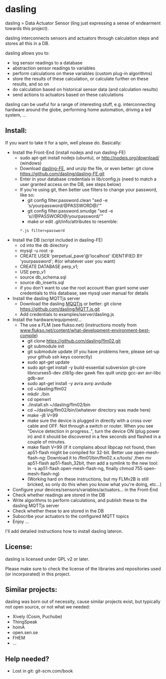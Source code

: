 dasling
=======

dasling = Data Actuator Sensor (ling just expressing a sense of endearment towards this project).

dasling interconnects sensors and actuators through calculation steps and stores all this in a DB.

dasling allows you to:
+ log sensor readings to a database
+ abstraction sensor readings to variables
+ perform calculations on these variables (custom plug-in algorithms)
+ store the results of these calculation, or calculate further on these results, and so on
+ do calculation based on historical sensor data (and calculation results) 
+ send actions to actuators based on these calculations

dasling can be useful for a range of interesting stuff, e.g. interconnecting hardware around the globe, performing home automation, driving a led system, ...

Install:
--------

If you want to take it for a spin, well please do.
Basically:
+ Install the Front-End (install nodejs and run dasling-FE)
    + sudo apt-get install nodejs (ubuntu), or http://nodejs.org/download/ (windows)
    + Download [dasling-FE](http://github.com/dasling/dasling-FE), and unzip the file, or even better: git clone https://github.com/dasling/dasling-FE.git
    + Enter in your database credentials in lib/config.js (need to match a user granted access on the DB, see steps below)
    + If you're using git, then better use filters to change your password, like so:
        + git config filter.password.clean "sed -e 's/yourpassword/@PASSWORD@/'"
        + git config filter.password.smudge "sed -e 's//@PASSWORD@/yourpassword/'"
        + make or edit .git/info/attributes to resemble:
        ```
        *.js filter=password
        ```
+ Install the DB (script included in dasling-FE)
    + cd into the db directory
    + mysql -u root -p
    + CREATE USER 'perpetual_pave'@'localhost' IDENTIFIED BY 'yourpassword'; #(or whatever user you want)
    + CREATE DATABASE perp_v1;
    + USE perp_v1
    + source db_schema.sql
    + source db_inserts.sql
    + if you don't want to use the root account than grant some user credentials to this database, see mysql user manual for details
+ Install the dasling MQTTjs server 
    + Download the dasling [MQQTjs](github.com/dasling/MQTT.js) or better: git clone https://github.com/dasling/MQTT.js.git
    + Add credentials to examples/server/dasling.js
+ Install the hardware/equipment/...
    + The use a FLM (see flukso.net) (instructions mostly from www.flukso.net/content/what-development-environment-best-compile)
        + git clone https://github.com/dasling/flm02.git
        + git submodule init
        + git submodule update (if you have problems here, please set-up your github ssh keys coorectly)
        + sudo apt-get update
        + sudo apt-get install -y build-essential subversion git-core libncurses5-dev zlib1g-dev gawk flex quilt unzip gcc-avr avr-libc gdb-avr
        + sudo apt-get install -y avra avrp avrdude
        + cd ~/dasling/flm02
        + mkdir ./bin
        + cd openwrt
        + ./install.sh ~/dasling/flm02/bin
        + cd ~/dasling/flm02/bin/(whatever directory was made here)
        + make -j8 V=99
        + make sure the device is plugged in directly with a cross over cable and OFF. Not through a switch or router. When you see "Device detection in progress..", turn the device ON (plug power in) and it should be discovered in a few seconds and flashed in a couple of minutes.
        + make flash V=99 (if it complains about libpcap not found, then ap51-flash might be compiled for 32-bit. Better use open-mesh-flash-ng: Download it to /flm01/bin/flm02.x.x/tools/ ,then mv ap51-flash ap51-flash_32bit, then add a symlink to the new tool: ln -s ap51-flash open-mesh-flash-ng, finally chmod 755 open-mesh-flash-ng)
        + (Working hard on these instructions, but my FLMv2B is still bricked, so only do this when you know what you're doing, etc...)
+ Configure your devices/sensors/variables/actuators... in the Front-End
+ Check whether readings are stored in the DB
+ Write algorithms to perform calculations, and publish these to the dasling MQTTjs server
+ Check whether these to are stored in the DB
+ Subscribe your actuators to the configured MQTT topics
+ Enjoy ...

I'll add detailed instructions how to install dasling lateron.

License:
--------
dasling is licensed under GPL v2 or later.

Please make sure to check the license of the libraries and repositories used (or incorporated) in this project.

Similar projects:
-----------------
dasling was born out of necessity, cause similar projects exist, but typically not open source, or not what we needed:
+ Xively (Cosm, Puchube)
+ ThingSpeak
+ homA
+ open.sen.se
+ FHEM
+ ...

Help needed?
------------
+ Lost in git: git-scm.com/book
